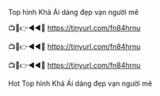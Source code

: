 Top hình Khả Ái dáng đẹp vạn người mê

📺📱👉◄◄🔴  https://tinyurl.com/fn84hrnu

📺📱👉◄◄🔴  https://tinyurl.com/fn84hrnu

📺📱👉◄◄🔴  https://tinyurl.com/fn84hrnu

Hot Top hình Khả Ái dáng đẹp vạn người mê

